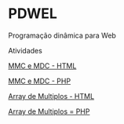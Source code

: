 # PDWEL
Programação dinâmica para Web

Atividades

[MMC e MDC - HTML](Atividade1/mmcemdc.html)

[MMC e MDC - PHP](Atividade1/mmcemdc.php)


[Array de Multiplos - HTML](Atividade1/array.html)

[Array de Multiplos = PHP](Atividade1/array.php)
